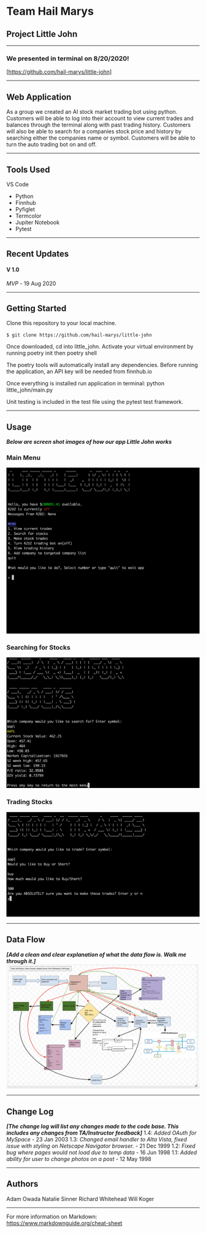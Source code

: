 # Team Hail Marys

## Project Little John

---

### We presented in terminal on 8/20/2020!

[https://github.com/hail-marys/little-john]

---

## Web Application

As a group we created an AI stock market trading bot using python. Customers will be able to log into their account to view current trades and balances through the terminal along with past trading history. Customers will also be able to search for a companies stock price and history by searching either the companies name or symbol. Customers will be able to turn the auto trading bot on and off. 

---

## Tools Used
VS Code

- Python
- Finnhub
- Pyfiglet
- Termcolor
- Jupiter Notebook
- Pytest

---

## Recent Updates

#### V 1.0
*MVP* - 19 Aug 2020

---

## Getting Started

Clone this repository to your local machine.

```
$ git clone https://github.com/hail-marys/little-john
```
Once downloaded, cd into little_john. Activate your virtual environment by running poetry init then poetry shell

The poetry tools will automatically install any dependencies. Before running the application, an API key will be needed from finnhub.io

Once everything is installed run application in terminal: python little_john/main.py

Unit testing is included in the test file using the pytest test framework. 

---

## Usage
***Below are screen shot images of how our app Little John works***

### Main Menu
![Main Menu](assets/Main_menu.png)

### Searching for Stocks
![Process of how to search for stocks](assets/Search_for_stocks.png)

### Trading Stocks
![Process of how to trade stocks](assets/Stock_trades.png)

---

## Data Flow 
***[Add a clean and clear explanation of what the data flow is. Walk me through it.]***
![Data Flow Diagram](assets/Flow_Chart.png)

---

## Change Log
***[The change log will list any changes made to the code base. This includes any changes from TA/Instructor feedback]***
1.4: *Added OAuth for MySpace* - 23 Jan 2003
1.3: *Changed email handler to Alta Vista, fixed issue with styling on Netscape Navigator browser.* - 21 Dec 1999
1.2: *Fixed bug where pages would not load due to temp data* - 16 Jun 1998
1.1: *Added ability for user to change photos on a post* - 12 May 1998

---

## Authors
Adam Owada 
Natalie Sinner
Richard Whitehead
Will Koger

---

For more information on Markdown: https://www.markdownguide.org/cheat-sheet
